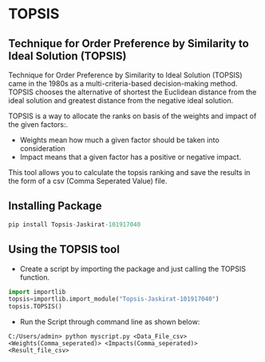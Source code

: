 # TOPSIS
## Technique for Order Preference by Similarity to Ideal Solution (TOPSIS)

Technique for Order Preference by Similarity to Ideal Solution (TOPSIS) came in the 1980s as a multi-criteria-based decision-making method. TOPSIS chooses the alternative of shortest the Euclidean distance from the ideal solution and greatest distance from the negative ideal solution. 

TOPSIS is a way to allocate the ranks on basis of the weights and impact of the given factors:. 

- Weights mean how much a given factor should be taken into consideration
- Impact means that a given factor has a positive or negative impact.

This tool allows you to calculate the topsis ranking and save the results in the form of a csv (Comma Seperated Value) file.

## Installing Package
```python
pip install Topsis-Jaskirat-101917040
``` 

## Using the TOPSIS tool
- Create a script by importing the package and just calling the TOPSIS function.
```python
import importlib
topsis=importlib.import_module("Topsis-Jaskirat-101917040")
topsis.TOPSIS()
```

- Run the Script through command line as shown below:
```console
C:/Users/admin> python myscript.py <Data_File_csv> <Weights(Comma_seperated)> <Impacts(Comma_seperated)> <Result_file_csv>
```
